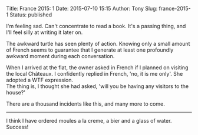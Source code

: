 Title: France 2015: 1
Date: 2015-07-10 15:15
Author: Tony
Slug: france-2015-1
Status: published

I'm feeling sad. Can't concentrate to read a book. It's a passing thing, and I'll feel silly at writing it later on.  
  
The awkward turtle has seen plenty of action. Knowing only a small amount of French seems to guarantee that I generate at least one profoundly awkward moment during each conversation.  
  
When I arrived at the flat, the owner asked in French if I planned on visiting the local Châteaux. I confidently replied in French, 'no, it is me only'. She adopted a WTF expression.  
The thing is, I thought she had asked, 'will you be having any visitors to the house?'  
  
There are a thousand incidents like this, and many more to come.  
  
------  
  
I think I have ordered moules a la creme, a bier and a glass of water. Success!

